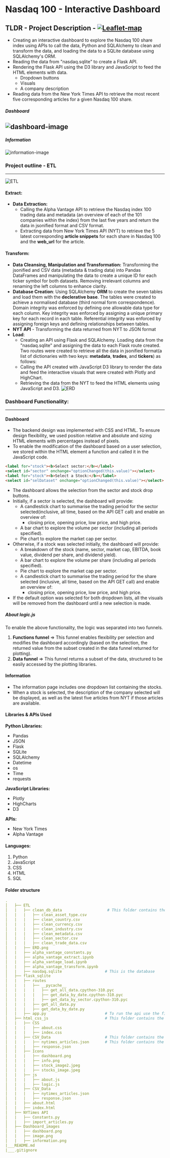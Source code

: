 # Nasdaq 100 - Interactive Dashboard
## TLDR - Project Description - [![Leaflet-map](https://img.shields.io/badge/Dashboard-Presentation-black?style=flat&logo=atandt)](https://wetransfer.com/downloads/69d80c94e686f0c1cc21397740e540ac20230919104443/6161f69d0446f91cd196193001bff61b20230919104516/c9eeb2) 
* Creating an interactive dashboard to explore the Nasdaq 100 share index using APIs to call the data, Python and SQLAlchemy to clean and transform the data, and loading the data to a SQLite database using SQLAlchemy's ORM.
* Reading the data from "nasdaq.sqlite" to create a Flask API.
* Rendering the Flask API using the D3 library and JavaScript to feed the HTML elements with data.
    * Dropdown buttons
    * Visuals 
    * A company description
* Reading data from the New York Times API to retrieve the most recent five corresponding articles for a given Nasdaq 100 share. 

##### Dashboard
![dashboard-image](https://github.com/Kokolipa/Nasdaq_100/blob/main/Dashboard_images/dashboard.png)
----------------------------------------------------------------
##### Information
![information-image](https://github.com/Kokolipa/Nasdaq_100/blob/main/Dashboard_images/information.png)



### Project outline - ETL 
----------------------------------------------------------------
![ETL](https://github.com/Kokolipa/Nasdaq_100/blob/main/Dashboard_images/image.png)


#### Extract: 
* **Data Extraction:** 
    * Calling the Alpha Vantage API to retrieve the Nasdaq index 100 trading data and metadata (an overview of each of the 101 companies within the index) from the last five years and return the data in jsonified format and CSV format. 
    * Extracting data from New York Times API (NYT) to retrieve the 5 latest corresponding **article snippets** for each share in Nasdaq 100 and the **web_url** for the article.
#### Transform: 
* **Data Cleansing, Manipulation and Transformation:** Transforming the jsonified and CSV data (metadata & trading data) into Pandas DataFrames and manipulating the data to create a unique ID for each ticker symbol for both datasets. Removing irrelevant columns and renaming the left columns to enhance clarity.
* **Database Creation**: Using SQLAlchemy **ORM** to create the seven tables and load them with the **declerative base**. The tables were created to achieve a normalised database (third normal form correspondence). Domain integrity was enforced by defining one allowable data type for each column. Key integrity was enforced by assigning a unique primary key for each record in each table. Referential integrity was enforced by assigning foreign keys and defining relationships between tables. 
* **NYT API** - Transforming the data returned from NYT to JSON format
* **Load**: 
    * Creating an API using Flask and SQLAlchemy. Loading data from the "nasdaq.sqlite" and assigning the data to each Flask route created. Two routes were created to retrieve all the data in jsonified format(a list of dictionaries with two keys: **metadata**, **trades**, and **tickers**) as follows: 
    * Calling the API created with JavaScript D3 library to render the data and feed the interactive visuals that were created with Plotly and HighChart. 
    * Retrieving the data from the NYT to feed the HTML elements using JavaScript and D3. 
![ERD](https://github.com/Kokolipa/Nasdaq_100/blob/main/ETL/ERD.png)


### Dashboard Functionality: 
----------------------------------------------------------------
#### Dashboard
* The backend design was implemented with CSS and HTML. To ensure design flexibility, we used position relative and absolute and sizing HTML elements with percentages instead of pixels.
* To enable the modification of the dashboard based on a user selection, we stored within the HTML element a function and called it in the JavaScript code.
``` HTML
<label for="stock"><b>Select sector:</b></label>
<select id="sector" onchange="optionChanged(this.value)"></select>
<label for="stock"><b>Select a Stock:</b></label>
<select id="selDataset" onchange="optionChanged(this.value)"></select>
```
* The dashboard allows the selection from the sector and stock drop buttons.
* Initially, if a sector is selected, the dashboard will provide:
    * A candlestick chart to summarise the trading period for the sector selected(inclusive, all time, based on the API GET call) and enable an overview of:
        * closing price, opening price, low price, and high price.
    * A bar chart to explore the volume per sector (including all periods specified).
    * Pie chart to explore the market cap per sector. 
* Otherwise, if a stock was selected initially, the dashboard will provide: 
    * A breakdown of the stock (name, sector, market cap, EBITDA, book value, dividend per share, and dividend yield).
    * A bar chart to explore the volume per share (including all periods specified).
    * Pie chart to explore the market cap per sector. 
    * A candlestick chart to summarise the trading period for the share selected (inclusive, all time, based on the API GET call) and enable an overview of:
        * closing price, opening price, low price, and high price.
* If the default option was selected for both dropdown lists, all the visuals will be removed from the dashboard until a new selection is made.
##### About logic.js
To enable the above functionality, the logic was separated into two funnels.
1. **Functions funnel** => This funnel enables flexibility per selection and modifies the dashboard accordingly (based on the selection, the returned value from the subset created in the data funnel returned for plotting).
2. **Data funnel** => This funnel returns a subset of the data, structured to be easily accessed by the plotting libraries.
#### Information
* The information page includes one dropdown list containing the stocks. 
* When a stock is selected, the description of the company selected will be displayed, as well as the latest five articles from NYT if those articles are available.


#### Libraries & APIs Used
**Python Libraries:**
* Pandas
* JSON
* Flask
* SQLite
* SQLAlchemy
* Datetime
* os
* Time
* requests

**JavaScript Libraries:**
* Plotly
* HighCharts
* D3

**APIs:**
* New York Times
* Alpha Vantage 

#### Languages:
1. Python
2. JavaScript
3. CSS
5. HTML
6. SQL



#### Folder structure
``` yml
.
│   ├── ETL 
│   |   ├── clean_db_data                    # This folder contains the database tables
│   |   |   ├── clean_asset_type.csv
│   |   |   ├── clean_country.csv
│   |   |   ├── clean_currency.csv
│   |   |   ├── clean_industry.csv
│   |   |   ├── clean_metadata.csv
│   |   |   ├── clean_sector.csv
│   |   |   ├── clean_trade_data.csv
│   |   ├── ERD.png            
│   |   ├── alpha_vantage_constants.py             
│   |   ├── alpha_vantage_extract.ipynb             
│   |   ├── alpha_vantage_load.ipynb             
│   |   ├── alpha_vantage_transform.ipynb            
│   |   ├── nasdaq.sqlite                   # This is the database             
│   ├── flask_sqlite     
│   |   ├── routes      
│   |   |   ├── __pycache__
│   |   |   |   ├── get_all_data.cpython-310.pyc
│   |   |   |   ├── get_data_by_date.cpython-310.pyc
│   |   |   |   ├── get_data_by_sector.cpython-310.pyc
│   |   |   ├── get_all_data.py
│   |   |   ├── get_data_by_date.py 
│   |   ├── app.py                          # To run the api use the file (commend => python app.py)                      
│   ├── html_css_js                         # This folder contains the JavaScript, the CSS, and the HTML code 
│   |   ├── CSS        
│   |   |   ├── about.css
│   |   |   ├── index.css
│   |   ├── CSV_Data                        # This folder contains the CSV data for "all the data returned by the API "      
│   |   |   ├── nytimes_articles.json       # This folder contains the data extracted from the NYT API 
│   |   |   ├── response.json
│   |   ├── Icons                      
│   |   |   ├── dashboard.png
│   |   |   ├── info.png
│   |   |   ├── stock_image2.jpeg
│   |   |   ├── stocks_image.jpeg
│   |   ├── js             
│   |   |   ├── about.js
│   |   |   ├── logic.js
│   |   ├── CSV_Data            
│   |   |   ├── nytimes_articles.json
│   |   |   ├── response.json
│   |   ├── about.html                                             
│   |   ├── index.html                                              
│   ├── NYTimes API                                     
│   |   ├── Constants.py                                            
│   |   ├── import_articles.py        
│   ├── Dashboard_images                                   
│   |   ├── dashboard.png                                           
│   |   ├── image.png                                      
│   |   ├── information.png                                      
|___README.md
|___.gitignore                
``` 